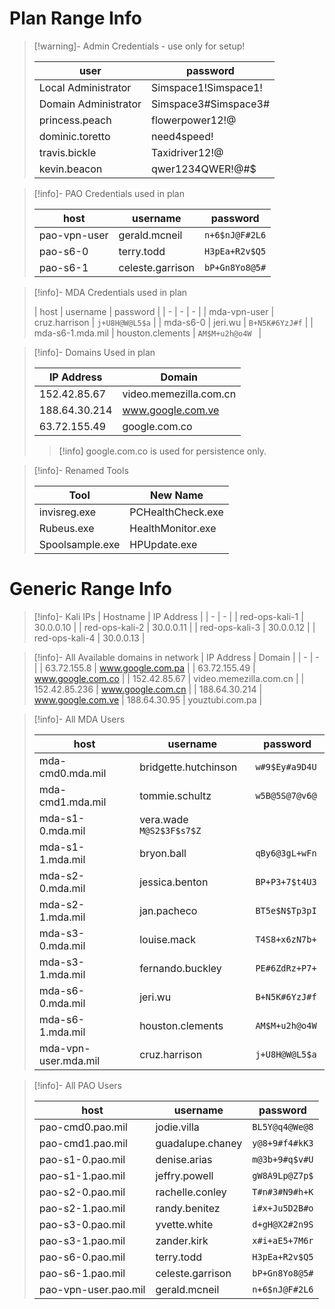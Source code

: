 
# Plan Range Info

>[!warning]- Admin Credentials - use only for setup!
>
>| user | password |
>| - | - |
>| Local Administrator | Simspace1!Simspace1! |
>| Domain Administrator | Simspace3#Simspace3# | 
>| princess.peach | flowerpower12!@ |
>| dominic.toretto | need4speed! |
>| travis.bickle | Taxidriver12!@ |
>| kevin.beacon | qwer1234QWER!@#$ | 


>[!info]- PAO Credentials used in plan
>
>| host | username | password |
>| - | - | - |
>| pao-vpn-user | gerald.mcneil | `n+6$nJ@F#2L6` |
>| pao-s6-0 | terry.todd | `H3pEa+R2v$Q5` |
>| pao-s6-1 | celeste.garrison |`bP+Gn8Yo8@5#`|


>[!info]- MDA Credentials used in plan
>
>| host | username | password |
| - | - | - |
| mda-vpn-user | cruz.harrison | `j+U8H@W@L5$a` |
| mda-s6-0 | jeri.wu | `B+N5K#6YzJ#f` |
| mda-s6-1.mda.mil | houston.clements  | `AM$M+u2h@o4W ` |



>[!info]- Domains Used in plan
>
>| IP Address | Domain |
>| - | - |
>| 152.42.85.67 | video.memezilla.com.cn |
>| 188.64.30.214 | www.google.com.ve |
>| 63.72.155.49 | google.com.co |
>
>>[!info] 
>>google.com.co is used for persistence only.

> [!info]- Renamed Tools
> 
> | Tool | New Name | 
> |  - | - |
> | invisreg.exe | PCHealthCheck.exe|
> | Rubeus.exe | HealthMonitor.exe | 
> | Spoolsample.exe | HPUpdate.exe |


# Generic Range Info

>[!info]- Kali IPs
>| Hostname | IP Address | 
>| - | - | 
>| red-ops-kali-1 | 30.0.0.10 |
>| red-ops-kali-2 | 30.0.0.11 |
>| red-ops-kali-3 | 30.0.0.12 | 
>| red-ops-kali-4 | 30.0.0.13 |

>[!info]- All Available domains in network
>| IP Address | Domain |
>| - | - | 
>| 63.72.155.8 | www.google.com.pa |
>| 63.72.155.49 | www.google.com.co |
>| 152.42.85.67 | video.memezilla.com.cn | 
>| 152.42.85.236 | www.google.com.cn | 
>| 188.64.30.214 | www.google.com.ve
>| 188.64.30.95 | youztubi.com.pa | 


>[!info]- All MDA Users
>
>| host | username | password |
>| - | - | - |
>| mda-cmd0.mda.mil | bridgette.hutchinson  | ` w#9$Ey#a9D4U ` |
>| mda-cmd1.mda.mil | tommie.schultz | ` w5B@5S@7@v6@ `|
>| mda-s1-0.mda.mil | vera.wade   ` M@S2$3F$s7$Z ` |
>| mda-s1-1.mda.mil | bryon.ball  | ` qBy6@3gL+wFn ` |
>| mda-s2-0.mda.mil | jessica.benton  | ` BP+P3+7$t4U3 ` |
>| mda-s2-1.mda.mil | jan.pacheco     | ` BT5e$N$Tp3pI ` |
>| mda-s3-0.mda.mil | louise.mack       |  ` T4S8+x6zN7b+ ` |
>| mda-s3-1.mda.mil | fernando.buckley  | ` PE#6ZdRz+P7+ ` |
>| mda-s6-0.mda.mil | jeri.wu           | `B+N5K#6YzJ#f ` |
>| mda-s6-1.mda.mil | houston.clements  | `AM$M+u2h@o4W ` |
>| mda-vpn-user.mda.mil | cruz.harrison  | ` j+U8H@W@L5$a ` |


>[!info]- All PAO Users
>
>| host | username | password |
>| - | - | - |
>| pao-cmd0.pao.mil | jodie.villa       | ` BL5Y@q4@We@8 ` |
>| pao-cmd1.pao.mil | guadalupe.chaney  | ` y@8+9#f4#kK3 ` |
>| pao-s1-0.pao.mil | denise.arias   | ` m@3b+9#q$v#U ` |
>| pao-s1-1.pao.mil | jeffry.powell  | ` gW8A9Lp@Z7p$ ` |
>| pao-s2-0.pao.mil | rachelle.conley  | ` T#n#3#N9#h+K ` |
>| pao-s2-1.pao.mil | randy.benitez    | ` i#x+Ju5D2B#o ` |
>| pao-s3-0.pao.mil | yvette.white  | ` d+gH@X2#2n9S ` |
>| pao-s3-1.pao.mil | zander.kirk   | ` x#i+aE5+7M6r ` |
>| pao-s6-0.pao.mil     | terry.todd        | ` H3pEa+R2v$Q5 ` |
>| pao-s6-1.pao.mil     | celeste.garrison  | ` bP+Gn8Yo8@5# ` |
>| pao-vpn-user.pao.mil | gerald.mcneil     | ` n+6$nJ@F#2L6 ` |


